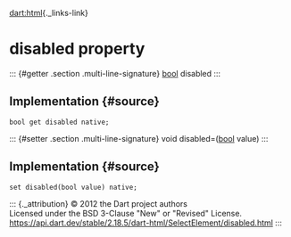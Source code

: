 [dart:html](../../dart-html/dart-html-library){._links-link}

disabled property
=================

::: {#getter .section .multi-line-signature}
[bool](../../dart-core/bool-class) disabled
:::

Implementation {#source}
--------------

``` {.language-dart data-language="dart"}
bool get disabled native;
```

::: {#setter .section .multi-line-signature}
void disabled=([bool](../../dart-core/bool-class) value)
:::

Implementation {#source}
--------------

``` {.language-dart data-language="dart"}
set disabled(bool value) native;
```

::: {._attribution}
© 2012 the Dart project authors\
Licensed under the BSD 3-Clause \"New\" or \"Revised\" License.\
<https://api.dart.dev/stable/2.18.5/dart-html/SelectElement/disabled.html>
:::
